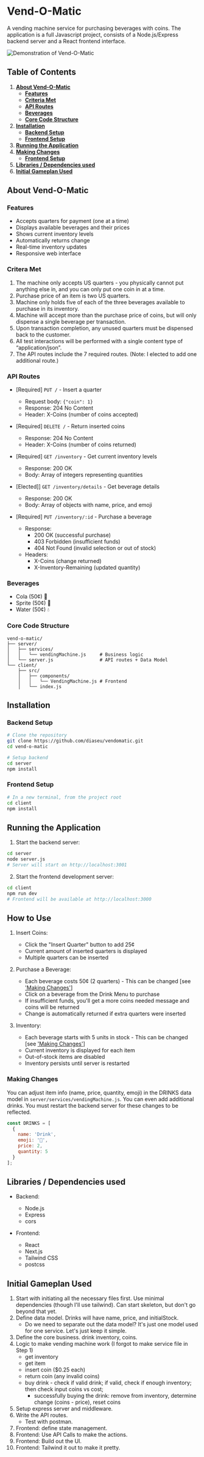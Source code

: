 # Vend-O-Matic

A vending machine service for purchasing beverages with coins. The application is a full Javascript project, consists of a Node.js/Express backend server and a React frontend interface.

![Demonstration of Vend-O-Matic](https://i.imgur.com/mEa0J2c.gif)

## Table of Contents

1. **[About Vend-O-Matic](#about-vend-o-matic)**
   * **[Features](#features)**
   * **[Criteria Met](#critera-met)**
   * **[API Routes](#api-routes)**
   * **[Beverages](#beverages)**
   * **[Core Code Structure](#core-code-structure)**
2. **[Installation](#installation)**
   * **[Backend Setup](#backend-setup)**
   * **[Frontend Setup](#frontend-setup)**
3. **[Running the Application](#running-the-application)**
4. **[Making Changes](#making-changes)**
   * **[Frontend Setup](#frontend-setup)**
5. **[Libraries / Dependencies used](#how-to-use)**
6. **[Initial Gameplan Used](#initial-gameplan-used)**

## About Vend-O-Matic

### Features

- Accepts quarters for payment (one at a time)
- Displays available beverages and their prices
- Shows current inventory levels
- Automatically returns change
- Real-time inventory updates
- Responsive web interface

### Critera Met
1. The machine only accepts US quarters - you physically cannot put anything else in, and you can only put one coin in at a time.
2. Purchase price of an item is two US quarters.
3. Machine only holds five of each of the three beverages available to purchase in its inventory.
4. Machine will accept more than the purchase price of coins, but will only dispense a single beverage per transaction.
5. Upon transaction completion, any unused quarters must be dispensed back to the customer.
6. All test interactions will be performed with a single content type of “application/json”.
7. The API routes include the 7 required routes. (Note: I elected to add one additional route.) 

### API Routes
- [Required] `PUT /` - Insert a quarter 
  - Request body: `{"coin": 1}`
  - Response: 204 No Content
  - Header: X-Coins (number of coins accepted)

- [Required] `DELETE /` - Return inserted coins
  - Response: 204 No Content
  - Header: X-Coins (number of coins returned)

- [Required] `GET /inventory` - Get current inventory levels
  - Response: 200 OK
  - Body: Array of integers representing quantities

- [Elected]] `GET /inventory/details` - Get beverage details
  - Response: 200 OK
  - Body: Array of objects with name, price, and emoji

- [Required] `PUT /inventory/:id` - Purchase a beverage
  - Response: 
    - 200 OK (successful purchase)
    - 403 Forbidden (insufficient funds)
    - 404 Not Found (invalid selection or out of stock)
  - Headers: 
    - X-Coins (change returned)
    - X-Inventory-Remaining (updated quantity)


### Beverages

- Cola (50¢) 🥤
- Sprite (50¢) 🥂
- Water (50¢) 💧

### Core Code Structure

```
vend-o-matic/
├── server/
│   ├── services/
│   │   └── vendingMachine.js     # Business logic
│   └── server.js                 # API routes + Data Model
└── client/
    ├── src/
    │   ├── components/
    │   │   └── VendingMachine.js # Frontend
    │   └── index.js
```

## Installation

### Backend Setup
```bash
# Clone the repository
git clone https://github.com/diaseu/vendomatic.git
cd vend-o-matic

# Setup backend
cd server
npm install
```

### Frontend Setup
```bash
# In a new terminal, from the project root
cd client
npm install
```

## Running the Application

1. Start the backend server:
```bash
cd server
node server.js
# Server will start on http://localhost:3001
```

2. Start the frontend development server:
```bash
cd client
npm run dev
# Frontend will be available at http://localhost:3000
```

## How to Use

1. Insert Coins:
   - Click the "Insert Quarter" button to add 25¢
   - Current amount of inserted quarters is displayed
   - Multiple quarters can be inserted

2. Purchase a Beverage:
   - Each beverage costs 50¢ (2 quarters) - This can be changed [see ['Making Changes'](#making-changes)]
   - Click on a beverage from the Drink Menu to purchase
   - If insufficient funds, you'll get a more coins needed message and coins will be returned
   - Change is automatically returned if extra quarters were inserted

3. Inventory:
   - Each beverage starts with 5 units in stock - This can be changed [see ['Making Changes'](#making-changes)]
   - Current inventory is displayed for each item
   - Out-of-stock items are disabled
   - Inventory persists until server is restarted

### Making Changes

You can adjust item info (name, price, quantity, emoji) in the DRINKS data model in `server/services/vendingMachine.js`. 
You can even add additional drinks.  You must restart the backend server for these changes to be reflected.
```javascript
const DRINKS = [
  { 
    name: 'Drink',
    emoji: '🥤',
    price: 2,
    quantity: 5
  }
];
```

## Libraries / Dependencies used

- Backend:
  - Node.js
  - Express
  - cors

- Frontend:
  - React
  - Next.js
  - Tailwind CSS
  - postcss

## Initial Gameplan Used
1. Start with initiating all the necessary files first. Use minimal dependencies (though I'll use tailwind). Can start skeleton, but don't go beyond that yet.
2. Define data model. Drinks will have name, price, and initialStock.
    - Do we need to separate out the data model? It's just one model used for one service. Let's just keep it simple.
3. Define the core business. drink inventory, coins.
4. Logic to make vending machine work (I forgot to make service file in Step 1)
    - get inventory
    - get item
    - insert coin ($0.25 each)
    - return coin (any invalid coins)
    - buy drink - check if valid drink; if valid, check if enough inventory; then check input coins vs cost; 
        - successfully buying the drink: remove from inventory, determine change (coins - price), reset coins
5. Setup express server and middleware.
6. Write the API routes.
    - Test with postman. 
7. Frontend: define state management. 
8. Frontend: Use API Calls to make the actions.
9. Frontend: Build out the UI.
10. Frontend: Tailwind it out to make it pretty.
